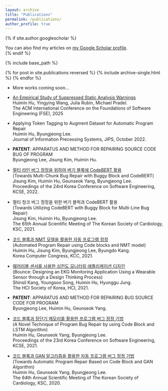 ```yaml
---
layout: archive
title: "Publications"
permalink: /publications/
author_profile: true
---
```


{% if site.author.googlescholar %}
  <div class="wordwrap">You can also find my articles on <a href="{{site.author.googlescholar}}">my Google Scholar profile</a>.</div>
{% endif %}

{% include base_path %}

{% for post in site.publications reversed %}
  {% include archive-single.html %}
{% endfor %}

* More works coming soon...

* [An Empirical Study of Suppressed Static Analysis Warnings](http://Hhyemin.github.io/files/FSE25_suppression_study.pdf)  
  Huimin Hu, Yingying Wang, Julia Rubin, Michael Pradel.  
  The ACM International Conference on the Foundations of Software Engineering (FSE), 2025

* Applying Token Tagging to Augment Dataset for Automatic Program Repair  
  Huimin Hu, Byungjeong Lee.  
  Journal of Information Precessing Systems, JIPS, October 2022.

* **PATENT**: APPARATUS AND METHOD FOR REPAIRING SOURCE CODE BUG OF PROGRAM  
  Byungjeong Lee, Jisung Kim, Huimin Hu.

* [멀티 라인 버그 정정을 위하여 버기 블록에 CodeBERT 활용](https://scholar.google.co.kr/scholar?hl=ko&as_sdt=0%2C5&q=%EB%A9%80%ED%8B%B0+%EB%9D%BC%EC%9D%B8+%EB%B2%84%EA%B7%B8+%EC%A0%95%EC%A0%95%EC%9D%84+%EC%9C%84%ED%95%98%EC%97%AC+%EB%B2%84%EA%B8%B0+%EB%B8%94%EB%A1%9D%EC%97%90+CodeBERT+%ED%99%9C%EC%9A%A9&btnG=)  
  (Towards Multi-Chunk Bug Repair with Buggy Block and CodeBERT)  
  Jisung Kim, Huimin Hu, Geunseok Yang, Byungjeong Lee.  
  Proceedings of the 24rd Korea Conference on Software Engineering, KCSE, 2022.

* 멀티 청크 버그 정정을 위한 버기 블럭과 CodeBERT 활용  
  (Towards Utilizing CodeBERT with Buggy Block for Multi-Line Bug Repair)  
  Jisung Kim, Huimin Hu, Byungjeong Lee.  
  The 65th Annual Scientific Meeting of The Korean Society of Cardiology, KSC, 2021.

* [코드 블록과 NMT 모델을 활용한 자동 프로그램 정정](https://scholar.google.co.kr/scholar?hl=ko&as_sdt=0%2C5&q=%EC%BD%94%EB%93%9C+%EB%B8%94%EB%A1%9D%EA%B3%BC+NMT+%EB%AA%A8%EB%8D%B8%EC%9D%84+%ED%99%9C%EC%9A%A9%ED%95%9C+%EC%9E%90%EB%8F%99+%ED%94%84%EB%A1%9C%EA%B7%B8%EB%9E%A8+%EC%A0%95%EC%A0%95&btnG=)  
  (Automated Program Repair using Code blocks and NMT model)  
  Huimin Hu, Jisung Kim, Byungjeong Lee, Byungdo Kang.  
  Korea Computer Congress, KCC, 2021.

* [웨어러블 센서를 사용한 심전도 모니터링 애플리케이션 디자인](https://scholar.google.co.kr/scholar?hl=ko&as_sdt=0%2C5&q=%EC%9B%A8%EC%96%B4%EB%9F%AC%EB%B8%94+%EC%84%BC%EC%84%9C%EB%A5%BC+%EC%82%AC%EC%9A%A9%ED%95%9C+%EC%8B%AC%EC%A0%84%EB%8F%84+%EB%AA%A8%EB%8B%88%ED%84%B0%EB%A7%81+%EC%95%A0%ED%94%8C%EB%A6%AC%EC%BC%80%EC%9D%B4%EC%85%98+%EB%94%94%EC%9E%90%EC%9D%B8&btnG=)  
  (Bounce: Designing an EKG Monitoring Application Using a Wearable Sensor through a Design Thinking Process)  
  Shinsil Kang, Youngsoo Song, Huimin Hu, Hyunggu Jung.  
  The HCI Society of Korea, HCI, 2021.

* **PATENT**: APPARATUS AND METHOD FOR REPAIRING BUG SOURCE CODE FOR PROGRAM  
  Byungjeong Lee, Huimin Hu, Geunseok Yang.  

* [코드 블록과 장단기 메모리를 활용한 프로그램 버그 정정 기법](http://kcse2021.userinsight.co.kr/static/book/KCSE2021tocv7.pdf)  
  (A Novel Technique of Program Bug Repair by using Code Block and LSTM Algorithm)  
  Huimin Hu, Geunseok Yang, Byungjeong Lee.  
  Proceedings of the 23rd Korea Conference on Software Engineering, KCSE, 2021.  

* [코드 블록과 GAN 알고리즘을 활용한 자동 프로그램 버그 정정 기법](https://scholar.google.co.kr/scholar?hl=ko&as_sdt=0%2C5&q=%EC%BD%94%EB%93%9C+%EB%B8%94%EB%A1%9D%EA%B3%BC+GAN+%EC%95%8C%EA%B3%A0%EB%A6%AC%EC%A6%98%EC%9D%84+%ED%99%9C%EC%9A%A9%ED%95%9C+%EC%9E%90%EB%8F%99+%ED%94%84%EB%A1%9C%EA%B7%B8%EB%9E%A8+%EB%B2%84%EA%B7%B8+%EC%A0%95%EC%A0%95+%EA%B8%B0%EB%B2%95&btnG=)  
  (Towards Automatic Program Repair Based on Code Block and GAN Algorithm)  
  Huimin Hu, Geunseok Yang, Byungjeong Lee.  
  The 64th Annual Scientific Meeting of The Korean Society of Cardiology, KSC, 2020.  
